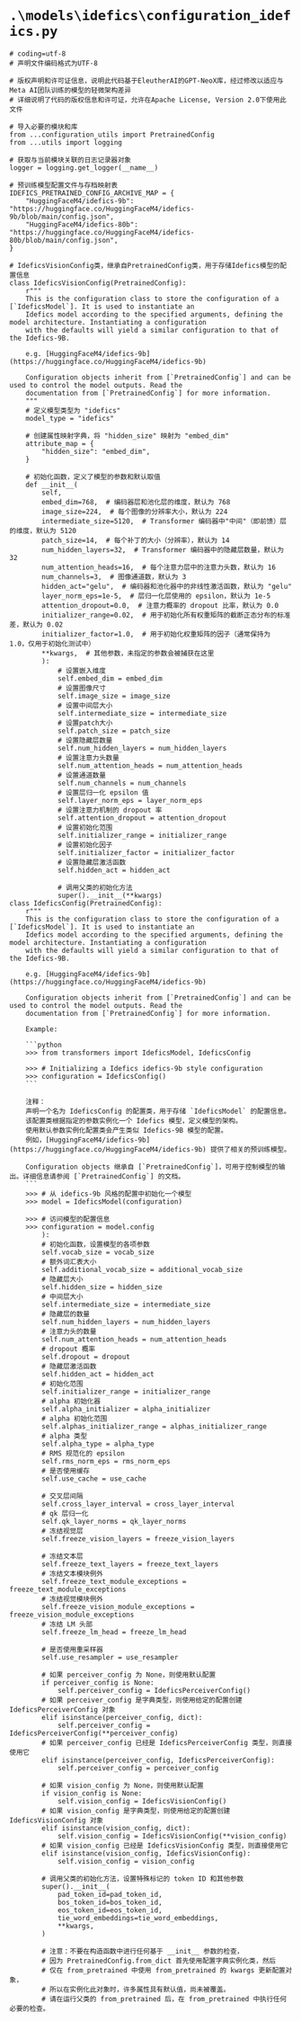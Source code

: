 # `.\models\idefics\configuration_idefics.py`

```
# coding=utf-8
# 声明文件编码格式为UTF-8

# 版权声明和许可证信息，说明此代码基于EleutherAI的GPT-NeoX库，经过修改以适应与Meta AI团队训练的模型的轻微架构差异
# 详细说明了代码的版权信息和许可证，允许在Apache License, Version 2.0下使用此文件

# 导入必要的模块和库
from ...configuration_utils import PretrainedConfig
from ...utils import logging

# 获取与当前模块关联的日志记录器对象
logger = logging.get_logger(__name__)

# 预训练模型配置文件与存档映射表
IDEFICS_PRETRAINED_CONFIG_ARCHIVE_MAP = {
    "HuggingFaceM4/idefics-9b": "https://huggingface.co/HuggingFaceM4/idefics-9b/blob/main/config.json",
    "HuggingFaceM4/idefics-80b": "https://huggingface.co/HuggingFaceM4/idefics-80b/blob/main/config.json",
}

# IdeficsVisionConfig类，继承自PretrainedConfig类，用于存储Idefics模型的配置信息
class IdeficsVisionConfig(PretrainedConfig):
    r"""
    This is the configuration class to store the configuration of a [`IdeficsModel`]. It is used to instantiate an
    Idefics model according to the specified arguments, defining the model architecture. Instantiating a configuration
    with the defaults will yield a similar configuration to that of the Idefics-9B.

    e.g. [HuggingFaceM4/idefics-9b](https://huggingface.co/HuggingFaceM4/idefics-9b)

    Configuration objects inherit from [`PretrainedConfig`] and can be used to control the model outputs. Read the
    documentation from [`PretrainedConfig`] for more information.
    """
    # 定义模型类型为 "idefics"
    model_type = "idefics"
    
    # 创建属性映射字典，将 "hidden_size" 映射为 "embed_dim"
    attribute_map = {
        "hidden_size": "embed_dim",
    }
    
    # 初始化函数，定义了模型的参数和默认取值
    def __init__(
        self,
        embed_dim=768,  # 编码器层和池化层的维度，默认为 768
        image_size=224,  # 每个图像的分辨率大小，默认为 224
        intermediate_size=5120,  # Transformer 编码器中"中间"（即前馈）层的维度，默认为 5120
        patch_size=14,  # 每个补丁的大小（分辨率），默认为 14
        num_hidden_layers=32,  # Transformer 编码器中的隐藏层数量，默认为 32
        num_attention_heads=16,  # 每个注意力层中的注意力头数，默认为 16
        num_channels=3,  # 图像通道数，默认为 3
        hidden_act="gelu",  # 编码器和池化器中的非线性激活函数，默认为 "gelu"
        layer_norm_eps=1e-5,  # 层归一化层使用的 epsilon，默认为 1e-5
        attention_dropout=0.0,  # 注意力概率的 dropout 比率，默认为 0.0
        initializer_range=0.02,  # 用于初始化所有权重矩阵的截断正态分布的标准差，默认为 0.02
        initializer_factor=1.0,  # 用于初始化权重矩阵的因子（通常保持为 1.0，仅用于初始化测试中）
        **kwargs,  # 其他参数，未指定的参数会被捕获在这里
        ):
            # 设置嵌入维度
            self.embed_dim = embed_dim
            # 设置图像尺寸
            self.image_size = image_size
            # 设置中间层大小
            self.intermediate_size = intermediate_size
            # 设置patch大小
            self.patch_size = patch_size
            # 设置隐藏层数量
            self.num_hidden_layers = num_hidden_layers
            # 设置注意力头数量
            self.num_attention_heads = num_attention_heads
            # 设置通道数量
            self.num_channels = num_channels
            # 设置层归一化 epsilon 值
            self.layer_norm_eps = layer_norm_eps
            # 设置注意力机制的 dropout 率
            self.attention_dropout = attention_dropout
            # 设置初始化范围
            self.initializer_range = initializer_range
            # 设置初始化因子
            self.initializer_factor = initializer_factor
            # 设置隐藏层激活函数
            self.hidden_act = hidden_act

            # 调用父类的初始化方法
            super().__init__(**kwargs)
class IdeficsConfig(PretrainedConfig):
    r"""
    This is the configuration class to store the configuration of a [`IdeficsModel`]. It is used to instantiate an
    Idefics model according to the specified arguments, defining the model architecture. Instantiating a configuration
    with the defaults will yield a similar configuration to that of the Idefics-9B.

    e.g. [HuggingFaceM4/idefics-9b](https://huggingface.co/HuggingFaceM4/idefics-9b)

    Configuration objects inherit from [`PretrainedConfig`] and can be used to control the model outputs. Read the
    documentation from [`PretrainedConfig`] for more information.

    Example:

    ```python
    >>> from transformers import IdeficsModel, IdeficsConfig

    >>> # Initializing a Idefics idefics-9b style configuration
    >>> configuration = IdeficsConfig()
    ```

    注释：
    声明一个名为 IdeficsConfig 的配置类，用于存储 `IdeficsModel` 的配置信息。
    该配置类根据指定的参数实例化一个 Idefics 模型，定义模型的架构。
    使用默认参数实例化配置类会产生类似 Idefics-9B 模型的配置。
    例如，[HuggingFaceM4/idefics-9b](https://huggingface.co/HuggingFaceM4/idefics-9b) 提供了相关的预训练模型。

    Configuration objects 继承自 [`PretrainedConfig`]，可用于控制模型的输出。详细信息请参阅 [`PretrainedConfig`] 的文档。
    ```
    >>> # 从 idefics-9b 风格的配置中初始化一个模型
    >>> model = IdeficsModel(configuration)
    
    >>> # 访问模型的配置信息
    >>> configuration = model.config
        ):
        # 初始化函数，设置模型的各项参数
        self.vocab_size = vocab_size
        # 额外词汇表大小
        self.additional_vocab_size = additional_vocab_size
        # 隐藏层大小
        self.hidden_size = hidden_size
        # 中间层大小
        self.intermediate_size = intermediate_size
        # 隐藏层的数量
        self.num_hidden_layers = num_hidden_layers
        # 注意力头的数量
        self.num_attention_heads = num_attention_heads
        # dropout 概率
        self.dropout = dropout
        # 隐藏层激活函数
        self.hidden_act = hidden_act
        # 初始化范围
        self.initializer_range = initializer_range
        # alpha 初始化器
        self.alpha_initializer = alpha_initializer
        # alpha 初始化范围
        self.alphas_initializer_range = alphas_initializer_range
        # alpha 类型
        self.alpha_type = alpha_type
        # RMS 规范化的 epsilon
        self.rms_norm_eps = rms_norm_eps
        # 是否使用缓存
        self.use_cache = use_cache

        # 交叉层间隔
        self.cross_layer_interval = cross_layer_interval
        # qk 层归一化
        self.qk_layer_norms = qk_layer_norms
        # 冻结视觉层
        self.freeze_vision_layers = freeze_vision_layers

        # 冻结文本层
        self.freeze_text_layers = freeze_text_layers
        # 冻结文本模块例外
        self.freeze_text_module_exceptions = freeze_text_module_exceptions
        # 冻结视觉模块例外
        self.freeze_vision_module_exceptions = freeze_vision_module_exceptions
        # 冻结 LM 头部
        self.freeze_lm_head = freeze_lm_head

        # 是否使用重采样器
        self.use_resampler = use_resampler

        # 如果 perceiver_config 为 None，则使用默认配置
        if perceiver_config is None:
            self.perceiver_config = IdeficsPerceiverConfig()
        # 如果 perceiver_config 是字典类型，则使用给定的配置创建 IdeficsPerceiverConfig 对象
        elif isinstance(perceiver_config, dict):
            self.perceiver_config = IdeficsPerceiverConfig(**perceiver_config)
        # 如果 perceiver_config 已经是 IdeficsPerceiverConfig 类型，则直接使用它
        elif isinstance(perceiver_config, IdeficsPerceiverConfig):
            self.perceiver_config = perceiver_config

        # 如果 vision_config 为 None，则使用默认配置
        if vision_config is None:
            self.vision_config = IdeficsVisionConfig()
        # 如果 vision_config 是字典类型，则使用给定的配置创建 IdeficsVisionConfig 对象
        elif isinstance(vision_config, dict):
            self.vision_config = IdeficsVisionConfig(**vision_config)
        # 如果 vision_config 已经是 IdeficsVisionConfig 类型，则直接使用它
        elif isinstance(vision_config, IdeficsVisionConfig):
            self.vision_config = vision_config

        # 调用父类的初始化方法，设置特殊标记的 token ID 和其他参数
        super().__init__(
            pad_token_id=pad_token_id,
            bos_token_id=bos_token_id,
            eos_token_id=eos_token_id,
            tie_word_embeddings=tie_word_embeddings,
            **kwargs,
        )

        # 注意：不要在构造函数中进行任何基于 __init__ 参数的检查，
        # 因为 PretrainedConfig.from_dict 首先使用配置字典实例化类，然后
        # 仅在 from_pretrained 中使用 from_pretrained 的 kwargs 更新配置对象，
        # 所以在实例化此对象时，许多属性具有默认值，尚未被覆盖。
        # 请在运行父类的 from_pretrained 后，在 from_pretrained 中执行任何必要的检查。
```